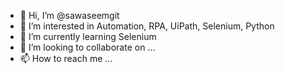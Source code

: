 - 👋 Hi, I’m @sawaseemgit
- 👀 I’m interested in Automation, RPA, UiPath, Selenium, Python
- 🌱 I’m currently learning Selenium
- 💞️ I’m looking to collaborate on ...
- 📫 How to reach me ...

<!---
sawaseemgit/sawaseemgit is a ✨ special ✨ repository because its `README.md` (this file) appears on your GitHub profile.
You can click the Preview link to take a look at your changes.
--->
